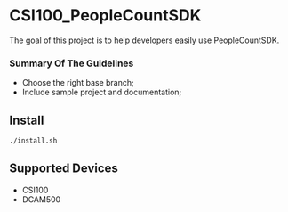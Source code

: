 # CSI100_PeopleCountSDK
The goal of this project is to help developers easily use PeopleCountSDK.


### Summary Of The Guidelines

- Choose the right base branch;
- Include sample project and documentation;

## Install

```bash
./install.sh
```
## Supported Devices

- CSI100
- DCAM500


